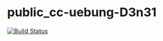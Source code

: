 # public_cc-uebung-D3n31
[![Build Status](https://cloud.drone.io/api/badges/D3n31/public_cc-uebung-d3n31/status.svg)](https://cloud.drone.io/D3n31/public_cc-uebung-d3n31)
